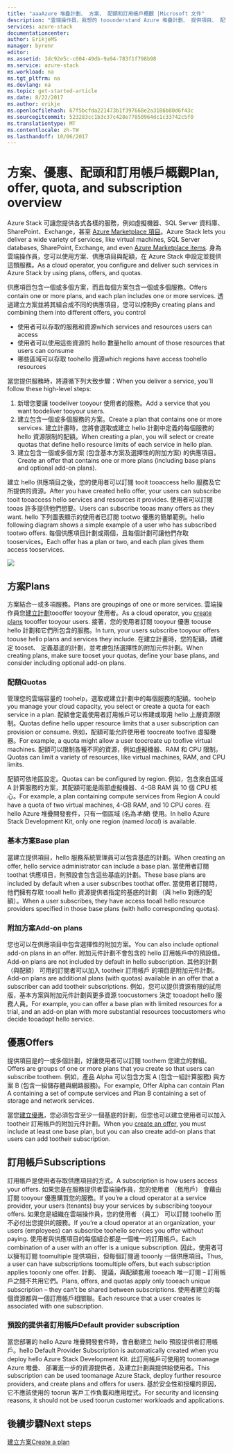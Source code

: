 ```yaml
---
title: "aaaAzure 堆疊計劃、 方案、 配額和訂用帳戶概觀 |Microsoft 文件"
description: "雲端操作員，我想的 toounderstand Azure 堆疊計劃、 提供項目、 配額和訂用帳戶。"
services: azure-stack
documentationcenter: 
author: ErikjeMS
manager: byronr
editor: 
ms.assetid: 3dc92e5c-c004-49db-9a94-783f1f798b98
ms.service: azure-stack
ms.workload: na
ms.tgt_pltfrm: na
ms.devlang: na
ms.topic: get-started-article
ms.date: 8/22/2017
ms.author: erikje
ms.openlocfilehash: 67f5bcfda221473b1f397668e2a3186b80d6f43c
ms.sourcegitcommit: 523283cc1b3c37c428e77850964dc1c33742c5f0
ms.translationtype: MT
ms.contentlocale: zh-TW
ms.lasthandoff: 10/06/2017
---
```

# <a name="plan-offer-quota-and-subscription-overview"></a><span data-ttu-id="e677d-103">方案、優惠、配頭和訂用帳戶概觀</span><span class="sxs-lookup"><span data-stu-id="e677d-103">Plan, offer, quota, and subscription overview</span></span>

<span data-ttu-id="e677d-104">Azure Stack 可讓您提供各式各樣的服務，例如虛擬機器、SQL Server 資料庫、SharePoint、Exchange，甚至 [Azure Marketplace 項目](azure-stack-marketplace-azure-items.md)。</span><span class="sxs-lookup"><span data-stu-id="e677d-104">Azure Stack lets you deliver a wide variety of services, like virtual machines, SQL Server databases, SharePoint, Exchange, and even [Azure Marketplace items](azure-stack-marketplace-azure-items.md).</span></span> <span data-ttu-id="e677d-105">身為雲端操作員，您可以使用方案、供應項目與配額，在 Azure Stack 中設定並提供這類服務。</span><span class="sxs-lookup"><span data-stu-id="e677d-105">As a cloud operator, you configure and deliver such services in Azure Stack by using plans, offers, and quotas.</span></span>

<span data-ttu-id="e677d-106">供應項目包含一個或多個方案，而且每個方案包含一個或多個服務。</span><span class="sxs-lookup"><span data-stu-id="e677d-106">Offers contain one or more plans, and each plan includes one or more services.</span></span> <span data-ttu-id="e677d-107">透過建立方案並將其組合成不同的供應項目，您可以控制</span><span class="sxs-lookup"><span data-stu-id="e677d-107">By creating plans and combining them into different offers, you control</span></span>
- <span data-ttu-id="e677d-108">使用者可以存取的服務和資源</span><span class="sxs-lookup"><span data-stu-id="e677d-108">which services and resources users can access</span></span>
- <span data-ttu-id="e677d-109">使用者可以使用這些資源的 hello 數量</span><span class="sxs-lookup"><span data-stu-id="e677d-109">hello amount of those resources that users can consume</span></span>
- <span data-ttu-id="e677d-110">哪些區域可以存取 toohello 資源</span><span class="sxs-lookup"><span data-stu-id="e677d-110">which regions have access toohello resources</span></span>

<span data-ttu-id="e677d-111">當您提供服務時，將遵循下列大致步驟：</span><span class="sxs-lookup"><span data-stu-id="e677d-111">When you deliver a service, you'll follow these high-level steps:</span></span>

1. <span data-ttu-id="e677d-112">新增您要讓 toodeliver tooyour 使用者的服務。</span><span class="sxs-lookup"><span data-stu-id="e677d-112">Add a service that you want toodeliver tooyour users.</span></span>
2. <span data-ttu-id="e677d-113">建立包含一個或多個服務的方案。</span><span class="sxs-lookup"><span data-stu-id="e677d-113">Create a plan that contains one or more services.</span></span> <span data-ttu-id="e677d-114">建立計畫時，您將會選取或建立 hello 計劃中定義的每個服務的 hello 資源限制的配額。</span><span class="sxs-lookup"><span data-stu-id="e677d-114">When creating a plan, you will select or create quotas that define hello resource limits of each service in hello plan.</span></span>
3. <span data-ttu-id="e677d-115">建立包含一個或多個方案 (包含基本方案及選擇性的附加方案) 的供應項目。</span><span class="sxs-lookup"><span data-stu-id="e677d-115">Create an offer that contains one or more plans (including base plans and optional add-on plans).</span></span>

<span data-ttu-id="e677d-116">建立 hello 供應項目之後，您的使用者可以訂閱 tooit tooaccess hello 服務及它所提供的資源。</span><span class="sxs-lookup"><span data-stu-id="e677d-116">After you have created hello offer, your users can subscribe tooit tooaccess hello services and resources it provides.</span></span> <span data-ttu-id="e677d-117">使用者可以訂閱 tooas 許多提供他們想要。</span><span class="sxs-lookup"><span data-stu-id="e677d-117">Users can subscribe tooas many offers as they want.</span></span> <span data-ttu-id="e677d-118">hello 下列圖表顯示的使用者已訂閱 tootwo 優惠的簡單範例。</span><span class="sxs-lookup"><span data-stu-id="e677d-118">hello following diagram shows a simple example of a user who has subscribed tootwo offers.</span></span> <span data-ttu-id="e677d-119">每個供應項目計劃或兩個，且每個計劃可讓他們存取 tooservices。</span><span class="sxs-lookup"><span data-stu-id="e677d-119">Each offer has a plan or two, and each plan gives them access tooservices.</span></span>

![](media/azure-stack-key-features/image4.png)

## <a name="plans"></a><span data-ttu-id="e677d-120">方案</span><span class="sxs-lookup"><span data-stu-id="e677d-120">Plans</span></span>

<span data-ttu-id="e677d-121">方案結合一或多項服務。</span><span class="sxs-lookup"><span data-stu-id="e677d-121">Plans are groupings of one or more services.</span></span> <span data-ttu-id="e677d-122">雲端操作員您[建立計劃](azure-stack-create-plan.md)toooffer tooyour 使用者。</span><span class="sxs-lookup"><span data-stu-id="e677d-122">As a cloud operator, you [create plans](azure-stack-create-plan.md) toooffer tooyour users.</span></span> <span data-ttu-id="e677d-123">接著，您的使用者訂閱 tooyour 優惠 toouse hello 計劃和它們所包含的服務。</span><span class="sxs-lookup"><span data-stu-id="e677d-123">In turn, your users subscribe tooyour offers toouse hello plans and services they include.</span></span> <span data-ttu-id="e677d-124">在建立計畫時，您的配額，請確定 tooset、 定義基底的計劃，並考慮包括選擇性的附加元件計劃。</span><span class="sxs-lookup"><span data-stu-id="e677d-124">When creating plans, make sure tooset your quotas, define your base plans, and consider including optional add-on plans.</span></span>

### <a name="quotas"></a><span data-ttu-id="e677d-125">配額</span><span class="sxs-lookup"><span data-stu-id="e677d-125">Quotas</span></span>

<span data-ttu-id="e677d-126">管理您的雲端容量的 toohelp，選取或建立計劃中的每個服務的配額。</span><span class="sxs-lookup"><span data-stu-id="e677d-126">toohelp you manage your cloud capacity, you select or create a quota for each service in a plan.</span></span> <span data-ttu-id="e677d-127">配額會定義使用者訂用帳戶可以佈建或取用 hello 上層資源限制。</span><span class="sxs-lookup"><span data-stu-id="e677d-127">Quotas define hello upper resource limits that a user subscription can provision or consume.</span></span> <span data-ttu-id="e677d-128">例如，配額可能允許使用者 toocreate toofive 虛擬機器。</span><span class="sxs-lookup"><span data-stu-id="e677d-128">For example, a quota might allow a user toocreate up toofive virtual machines.</span></span> <span data-ttu-id="e677d-129">配額可以限制各種不同的資源，例如虛擬機器、RAM 和 CPU 限制。</span><span class="sxs-lookup"><span data-stu-id="e677d-129">Quotas can limit a variety of resources, like virtual machines, RAM, and CPU limits.</span></span>

<span data-ttu-id="e677d-130">配額可依地區設定。</span><span class="sxs-lookup"><span data-stu-id="e677d-130">Quotas can be configured by region.</span></span> <span data-ttu-id="e677d-131">例如，包含來自區域 A 計算服務的方案，其配額可能是兩部虛擬機器、4-GB RAM 與 10 個 CPU 核心。</span><span class="sxs-lookup"><span data-stu-id="e677d-131">For example, a plan containing compute services from Region A could have a quota of two virtual machines, 4-GB RAM, and 10 CPU cores.</span></span> <span data-ttu-id="e677d-132">在 hello Azure 堆疊開發套件，只有一個區域 (名為*本機*) 使用。</span><span class="sxs-lookup"><span data-stu-id="e677d-132">In hello Azure Stack Development Kit, only one region (named *local*) is available.</span></span>

### <a name="base-plan"></a><span data-ttu-id="e677d-133">基本方案</span><span class="sxs-lookup"><span data-stu-id="e677d-133">Base plan</span></span>

<span data-ttu-id="e677d-134">當建立提供項目，hello 服務系統管理員可以包含基底的計劃。</span><span class="sxs-lookup"><span data-stu-id="e677d-134">When creating an offer, hello service administrator can include a base plan.</span></span> <span data-ttu-id="e677d-135">當使用者訂閱 toothat 供應項目，則預設會包含這些基底的計劃。</span><span class="sxs-lookup"><span data-stu-id="e677d-135">These base plans are included by default when a user subscribes toothat offer.</span></span> <span data-ttu-id="e677d-136">當使用者訂閱時，他們擁有存取 tooall hello 資源提供者指定的基底的計劃 （與 hello 對應的配額）。</span><span class="sxs-lookup"><span data-stu-id="e677d-136">When a user subscribes, they have access tooall hello resource providers specified in those base plans (with hello corresponding quotas).</span></span>

### <a name="add-on-plans"></a><span data-ttu-id="e677d-137">附加方案</span><span class="sxs-lookup"><span data-stu-id="e677d-137">Add-on plans</span></span>

<span data-ttu-id="e677d-138">您也可以在供應項目中包含選擇性的附加方案。</span><span class="sxs-lookup"><span data-stu-id="e677d-138">You can also include optional add-on plans in an offer.</span></span> <span data-ttu-id="e677d-139">附加元件計劃不會包含的 hello 訂用帳戶中的預設值。</span><span class="sxs-lookup"><span data-stu-id="e677d-139">Add-on plans are not included by default in hello subscription.</span></span> <span data-ttu-id="e677d-140">其他的計劃 （與配額） 可用的訂閱者可以加入 tootheir 訂用帳戶 的項目是附加元件計劃。</span><span class="sxs-lookup"><span data-stu-id="e677d-140">Add-on plans are additional plans (with quotas) available in an offer that a subscriber can add tootheir subscriptions.</span></span> <span data-ttu-id="e677d-141">例如，您可以提供資源有限的試用版，基本方案與附加元件計劃與更多資源 toocustomers 決定 tooadopt hello 服務人員。</span><span class="sxs-lookup"><span data-stu-id="e677d-141">For example, you can offer a base plan with limited resources for a trial, and an add-on plan with more substantial resources toocustomers who decide tooadopt hello service.</span></span>

## <a name="offers"></a><span data-ttu-id="e677d-142">優惠</span><span class="sxs-lookup"><span data-stu-id="e677d-142">Offers</span></span>

<span data-ttu-id="e677d-143">提供項目是的一或多個計劃，好讓使用者可以訂閱 toothem 您建立的群組。</span><span class="sxs-lookup"><span data-stu-id="e677d-143">Offers are groups of one or more plans that you create so that users can subscribe toothem.</span></span> <span data-ttu-id="e677d-144">例如，產品 Alpha 可以包含方案 A (包含一組計算服務) 與方案 B (包含一組儲存體與網路服務)。</span><span class="sxs-lookup"><span data-stu-id="e677d-144">For example, Offer Alpha can contain Plan A containing a set of compute services and Plan B containing a set of storage and network services.</span></span> 

<span data-ttu-id="e677d-145">當您[建立優惠](azure-stack-create-offer.md)，您必須包含至少一個基底的計劃，但您也可以建立使用者可以加入 tootheir 訂用帳戶的附加元件計劃。</span><span class="sxs-lookup"><span data-stu-id="e677d-145">When you [create an offer](azure-stack-create-offer.md), you must include at least one base plan, but you can also create add-on plans that users can add tootheir subscription.</span></span>


## <a name="subscriptions"></a><span data-ttu-id="e677d-146">訂用帳戶</span><span class="sxs-lookup"><span data-stu-id="e677d-146">Subscriptions</span></span>

<span data-ttu-id="e677d-147">訂用帳戶是使用者存取供應項目的方式。</span><span class="sxs-lookup"><span data-stu-id="e677d-147">A subscription is how users access your offers.</span></span> <span data-ttu-id="e677d-148">如果您是在服務提供者雲端操作員，您的使用者 （租用戶） 會藉由訂閱 tooyour 優惠購買您的服務。</span><span class="sxs-lookup"><span data-stu-id="e677d-148">If you’re a cloud operator at a service provider, your users (tenants) buy your services by subscribing tooyour offers.</span></span> <span data-ttu-id="e677d-149">如果您是組織在雲端操作員，您的使用者 （員工） 可以訂閱 toohello 而不必付出您提供的服務。</span><span class="sxs-lookup"><span data-stu-id="e677d-149">If you’re a cloud operator at an organization, your users (employees) can subscribe toohello services you offer without paying.</span></span> <span data-ttu-id="e677d-150">使用者與供應項目的每個組合都是一個唯一的訂用帳戶。</span><span class="sxs-lookup"><span data-stu-id="e677d-150">Each combination of a user with an offer is a unique subscription.</span></span> <span data-ttu-id="e677d-151">因此，使用者可以擁有訂閱 toomultiple 提供項目，但每個訂閱適 tooonly 一個供應項目。</span><span class="sxs-lookup"><span data-stu-id="e677d-151">Thus, a user can have subscriptions toomultiple offers, but each subscription applies tooonly one offer.</span></span> <span data-ttu-id="e677d-152">計劃、 提議，與配額套用 tooeach 唯一訂閱 – 訂用帳戶之間不共用它們。</span><span class="sxs-lookup"><span data-stu-id="e677d-152">Plans, offers, and quotas apply only tooeach unique subscription – they can’t be shared between subscriptions.</span></span> <span data-ttu-id="e677d-153">使用者建立的每個資源都與一個訂用帳戶相關聯。</span><span class="sxs-lookup"><span data-stu-id="e677d-153">Each resource that a user creates is associated with one subscription.</span></span>


### <a name="default-provider-subscription"></a><span data-ttu-id="e677d-154">預設的提供者訂用帳戶</span><span class="sxs-lookup"><span data-stu-id="e677d-154">Default provider subscription</span></span>

<span data-ttu-id="e677d-155">當您部署的 hello Azure 堆疊開發套件時，會自動建立 hello 預設提供者訂用帳戶。</span><span class="sxs-lookup"><span data-stu-id="e677d-155">hello Default Provider Subscription is automatically created when you deploy hello Azure Stack Development Kit.</span></span> <span data-ttu-id="e677d-156">此訂用帳戶可使用的 toomanage Azure 堆疊、 部署進一步的資源提供者，及建立計劃與提供給使用者。</span><span class="sxs-lookup"><span data-stu-id="e677d-156">This subscription can be used toomanage Azure Stack, deploy further resource providers, and create plans and offers for users.</span></span> <span data-ttu-id="e677d-157">基於安全性和授權的原因，它不應該使用的 toorun 客戶工作負載和應用程式。</span><span class="sxs-lookup"><span data-stu-id="e677d-157">For security and licensing reasons, it should not be used toorun customer workloads and applications.</span></span> 

## <a name="next-steps"></a><span data-ttu-id="e677d-158">後續步驟</span><span class="sxs-lookup"><span data-stu-id="e677d-158">Next steps</span></span>

[<span data-ttu-id="e677d-159">建立方案</span><span class="sxs-lookup"><span data-stu-id="e677d-159">Create a plan</span></span>](azure-stack-create-plan.md)
